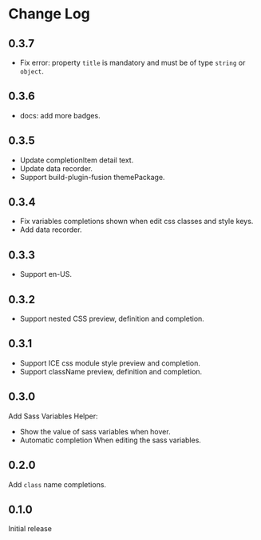 # Change Log

## 0.3.7

- Fix error: property `title` is mandatory and must be of type `string` or `object`.

## 0.3.6

- docs: add more badges.

## 0.3.5

- Update completionItem detail text.
- Update data recorder.
- Support build-plugin-fusion themePackage.

## 0.3.4

- Fix variables completions shown when edit css classes and style keys.
- Add data recorder.

## 0.3.3

- Support en-US.

## 0.3.2

- Support nested CSS preview, definition and completion.

## 0.3.1

- Support ICE css module style preview and completion.
- Support className preview, definition and completion.

## 0.3.0

Add Sass Variables Helper:

- Show the value of sass variables when hover.
- Automatic completion When editing the sass variables.

## 0.2.0

Add `class` name completions.

## 0.1.0

Initial release
